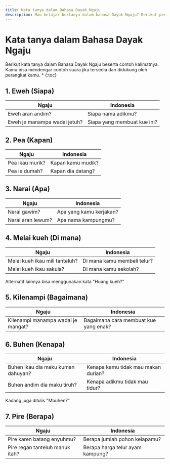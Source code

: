 ```yaml
---
title: Kata tanya dalam Bahasa Dayak Ngaju
description: Mau belajar bertanya dalam bahasa Dayak Ngaju? Berikut penggunaan kata tanya dalam dalam bahasa Dayak Ngaju.
---
```

# Kata tanya dalam Bahasa Dayak Ngaju

Berikut kata tanya dalam Bahasa Dayak Ngaju beserta contoh kalimatnya. Kamu bisa mendengar contoh suara jika tersedia dan didukung oleh perangkat kamu.
* 
{:toc}

## 1. Eweh (Siapa)

| Ngaju | Indonesia |
| --- | --- |
| Eweh aran andim? | Siapa nama adikmu? |
| Eweh je manampa wadai jetuh? | Siapa yang membuat kue ini? |

## 2. Pea (Kapan)

| Ngaju | Indonesia |
| --- | --- |
| Pea ikau murik? | Kapan kamu mudik? |
| Pea ie dumah? | Kapan dia datang? |

## 3. Narai (Apa)

| Ngaju | Indonesia |
| --- | --- |
| Narai gawim? | Apa yang kamu kerjakan? |
| Narai aran lewum? | Apa nama kampungmu? |

## 4. Melai kueh (Di mana)

| Ngaju | Indonesia |
| --- | --- |
| Melai kueh ikau mili tanteluh? | Di mana kamu membeli telur? |
| Melai kueh ikau sakula? | Di mana kamu sekolah? |

Alternatif lainnya bisa menggunakan kata "Huang kueh?"

## 5. Kilenampi (Bagaimana)

| Ngaju | Indonesia |
| --- | --- |
| Kilenampi manampa wadai je mangat? | Bagaimana cara membuat kue yang enak? |

## 6. Buhen (Kenapa)

| Ngaju | Indonesia |
| --- | --- |
| Buhen ikau dia maku kuman dahuyan? | Kenapa kamu tidak mau makan durian? |
| Buhen andim dia maku tiruh? | Kenapa adikmu tidak mau tidur? |

Kadang juga ditulis "Mbuhen?"

## 7. Pire (Berapa)

| Ngaju | Indonesia |
| --- | --- |
| Pire karen batang enyuhmu? | Berapa jumlah pohon kelapamu? |
| Pire regan tanteluh manuk itah? | Berapa harga telur ayam kampung? |
